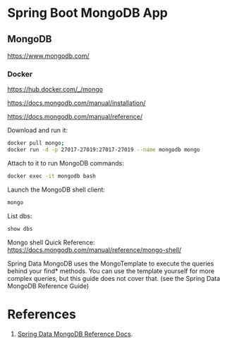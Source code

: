 # Spring Boot MongoDB App

## MongoDB

https://www.mongodb.com/

### Docker

https://hub.docker.com/_/mongo

https://docs.mongodb.com/manual/installation/

https://docs.mongodb.com/manual/reference/

Download and run it:
```bash
docker pull mongo;
docker run -d -p 27017-27019:27017-27019 --name mongodb mongo
```

Attach to it to run MongoDB commands:
```bash
docker exec -it mongodb bash
```

Launch the MongoDB shell client:
```bash
mongo
```

List dbs:
```bash
show dbs
```

Mongo shell Quick Reference: https://docs.mongodb.com/manual/reference/mongo-shell/


Spring Data MongoDB uses the MongoTemplate to execute the queries behind your find* methods. 
You can use the template yourself for more complex queries, but this guide does not cover that.
(see the Spring Data MongoDB Reference Guide)

# References
1. [Spring Data MongoDB Reference Docs](https://docs.spring.io/spring-data/mongodb/docs/current/reference/html/#reference).

